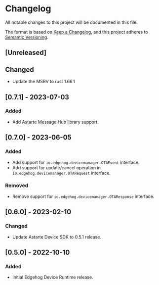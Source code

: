 # Changelog
All notable changes to this project will be documented in this file.

The format is based on [Keep a Changelog](https://keepachangelog.com/en/1.0.0/),
and this project adheres to [Semantic Versioning](https://semver.org/spec/v2.0.0.html).

## [Unreleased]
## Changed

- Update the MSRV to rust 1.66.1

## [0.7.1] - 2023-07-03
### Added
- Add Astarte Message Hub library support.

## [0.7.0] - 2023-06-05
### Added
- Add support for `io.edgehog.devicemanager.OTAEvent` interface.
- Add support for update/cancel operation in `io.edgehog.devicemanager.OTARequest` interface.

### Removed
- Remove support for `io.edgehog.devicemanager.OTAResponse` interface.

## [0.6.0] - 2023-02-10
### Changed
- Update Astarte Device SDK to 0.5.1 release.

## [0.5.0] - 2022-10-10
### Added
- Initial Edgehog Device Runtime release.
